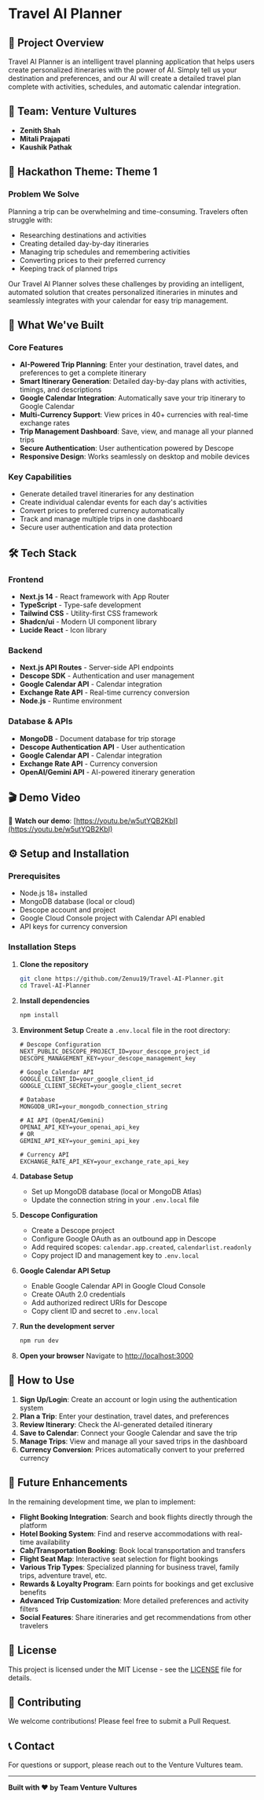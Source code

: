 # Travel AI Planner

## 🌟 Project Overview

Travel AI Planner is an intelligent travel planning application that helps users create personalized itineraries with the power of AI. Simply tell us your destination and preferences, and our AI will create a detailed travel plan complete with activities, schedules, and automatic calendar integration.

## 👥 Team: Venture Vultures

- **Zenith Shah**
- **Mitali Prajapati** 
- **Kaushik Pathak**

## 🎯 Hackathon Theme: Theme 1

### Problem We Solve

Planning a trip can be overwhelming and time-consuming. Travelers often struggle with:
- Researching destinations and activities
- Creating detailed day-by-day itineraries
- Managing trip schedules and remembering activities
- Converting prices to their preferred currency
- Keeping track of planned trips

Our Travel AI Planner solves these challenges by providing an intelligent, automated solution that creates personalized itineraries in minutes and seamlessly integrates with your calendar for easy trip management.

## 🚀 What We've Built

### Core Features
- **AI-Powered Trip Planning**: Enter your destination, travel dates, and preferences to get a complete itinerary
- **Smart Itinerary Generation**: Detailed day-by-day plans with activities, timings, and descriptions
- **Google Calendar Integration**: Automatically save your trip itinerary to Google Calendar
- **Multi-Currency Support**: View prices in 40+ currencies with real-time exchange rates
- **Trip Management Dashboard**: Save, view, and manage all your planned trips
- **Secure Authentication**: User authentication powered by Descope
- **Responsive Design**: Works seamlessly on desktop and mobile devices

### Key Capabilities
- Generate detailed travel itineraries for any destination
- Create individual calendar events for each day's activities
- Convert prices to preferred currency automatically
- Track and manage multiple trips in one dashboard
- Secure user authentication and data protection

## 🛠️ Tech Stack

### Frontend
- **Next.js 14** - React framework with App Router
- **TypeScript** - Type-safe development
- **Tailwind CSS** - Utility-first CSS framework
- **Shadcn/ui** - Modern UI component library
- **Lucide React** - Icon library

### Backend
- **Next.js API Routes** - Server-side API endpoints
- **Descope SDK** - Authentication and user management
- **Google Calendar API** - Calendar integration
- **Exchange Rate API** - Real-time currency conversion
- **Node.js** - Runtime environment

### Database & APIs
- **MongoDB** - Document database for trip storage
- **Descope Authentication API** - User authentication
- **Google Calendar API** - Calendar integration
- **Exchange Rate API** - Currency conversion
- **OpenAI/Gemini API** - AI-powered itinerary generation

## 🎬 Demo Video

🎥 **Watch our demo**: [https://youtu.be/w5utYQB2KbI](https://youtu.be/w5utYQB2KbI)

## ⚙️ Setup and Installation

### Prerequisites
- Node.js 18+ installed
- MongoDB database (local or cloud)
- Descope account and project
- Google Cloud Console project with Calendar API enabled
- API keys for currency conversion

### Installation Steps

1. **Clone the repository**
   ```bash
   git clone https://github.com/Zenuu19/Travel-AI-Planner.git
   cd Travel-AI-Planner
   ```

2. **Install dependencies**
   ```bash
   npm install
   ```

3. **Environment Setup**
   Create a `.env.local` file in the root directory:
   ```env
   # Descope Configuration
   NEXT_PUBLIC_DESCOPE_PROJECT_ID=your_descope_project_id
   DESCOPE_MANAGEMENT_KEY=your_descope_management_key

   # Google Calendar API
   GOOGLE_CLIENT_ID=your_google_client_id
   GOOGLE_CLIENT_SECRET=your_google_client_secret

   # Database
   MONGODB_URI=your_mongodb_connection_string

   # AI API (OpenAI/Gemini)
   OPENAI_API_KEY=your_openai_api_key
   # OR
   GEMINI_API_KEY=your_gemini_api_key

   # Currency API
   EXCHANGE_RATE_API_KEY=your_exchange_rate_api_key
   ```

4. **Database Setup**
   - Set up MongoDB database (local or MongoDB Atlas)
   - Update the connection string in your `.env.local` file

5. **Descope Configuration**
   - Create a Descope project
   - Configure Google OAuth as an outbound app in Descope
   - Add required scopes: `calendar.app.created`, `calendarlist.readonly`
   - Copy project ID and management key to `.env.local`

6. **Google Calendar API Setup**
   - Enable Google Calendar API in Google Cloud Console
   - Create OAuth 2.0 credentials
   - Add authorized redirect URIs for Descope
   - Copy client ID and secret to `.env.local`

7. **Run the development server**
   ```bash
   npm run dev
   ```

8. **Open your browser**
   Navigate to [http://localhost:3000](http://localhost:3000)

## 🔄 How to Use

1. **Sign Up/Login**: Create an account or login using the authentication system
2. **Plan a Trip**: Enter your destination, travel dates, and preferences
3. **Review Itinerary**: Check the AI-generated detailed itinerary
4. **Save to Calendar**: Connect your Google Calendar and save the trip
5. **Manage Trips**: View and manage all your saved trips in the dashboard
6. **Currency Conversion**: Prices automatically convert to your preferred currency

## 🚀 Future Enhancements

In the remaining development time, we plan to implement:

- **Flight Booking Integration**: Search and book flights directly through the platform
- **Hotel Booking System**: Find and reserve accommodations with real-time availability
- **Cab/Transportation Booking**: Book local transportation and transfers
- **Flight Seat Map**: Interactive seat selection for flight bookings
- **Various Trip Types**: Specialized planning for business travel, family trips, adventure travel, etc.
- **Rewards & Loyalty Program**: Earn points for bookings and get exclusive benefits
- **Advanced Trip Customization**: More detailed preferences and activity filters
- **Social Features**: Share itineraries and get recommendations from other travelers

## 📄 License

This project is licensed under the MIT License - see the [LICENSE](LICENSE) file for details.

## 🤝 Contributing

We welcome contributions! Please feel free to submit a Pull Request.

## 📞 Contact

For questions or support, please reach out to the Venture Vultures team.

---

**Built with ❤️ by Team Venture Vultures**

